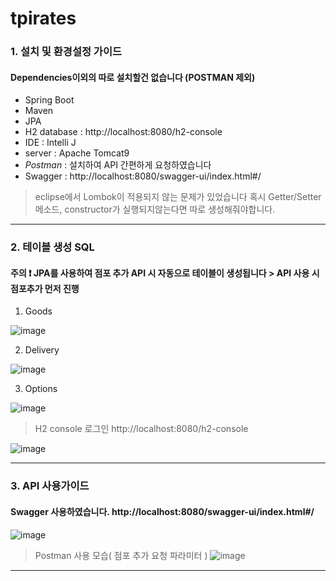 # tpirates
### 1. 설치 및 환경설정 가이드
#### Dependencies이외의 따로 설치할건 없습니다 (POSTMAN 제외) 
- Spring Boot
- Maven
- JPA
- H2 database : http://localhost:8080/h2-console
- IDE : Intelli J
- server : Apache Tomcat9
- *Postman* : 설치하여 API 간편하게 요청하였습니다
- Swagger : http://localhost:8080/swagger-ui/index.html#/
> eclipse에서 Lombok이 적용되지 않는 문제가 있었습니다 
혹시 Getter/Setter 메소드, constructor가 실행되지않는다면 따로 생성해줘야합니다.
---
### 2. 테이블 생성 SQL
#### 주의 ❗ JPA를 사용하여 점포 추가 API 시 자동으로 테이블이 생성됩니다 > API 사용 시 점포추가 먼저 진행
1. Goods

![image](https://user-images.githubusercontent.com/53583470/131659677-a33df7f7-db26-425f-9d26-bfcb36cf911e.png)

2. Delivery

 ![image](https://user-images.githubusercontent.com/53583470/131661759-2ef50155-4b6d-4d67-a02d-719d87b9830b.png)

3. Options

![image](https://user-images.githubusercontent.com/53583470/131661794-7dbb9aae-0987-42c5-ae73-3070167913d3.png)

> H2 console 로그인 http://localhost:8080/h2-console

![image](https://user-images.githubusercontent.com/53583470/131662177-2c19740b-b5cc-41bc-b5f7-03b3321f8750.png)

---
### 3. API 사용가이드
#### Swagger 사용하였습니다. http://localhost:8080/swagger-ui/index.html#/
![image](https://user-images.githubusercontent.com/53583470/131661236-c8739d8a-f576-4a8f-a240-6bd1bf9f5d00.png)

> Postman 사용 모습( 점포 추가 요청 파라미터 )
![image](https://user-images.githubusercontent.com/53583470/131661404-1d1c7cda-7971-42e0-a43c-3963c492c6f7.png)

---

